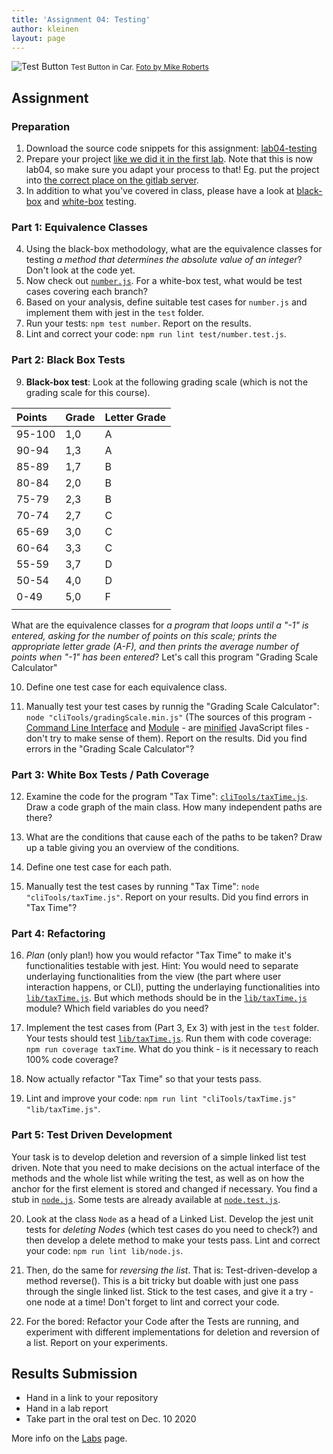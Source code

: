 ```yaml
---
title: 'Assignment 04: Testing'
author: kleinen
layout: page
---
```

![Test Button](../images/test-button.jpg)
<small class = "float-right">Test Button in Car. [Foto by Mike Roberts](https://www.flickr.com/photos/cosmic_spanner/3766667411)</small>

## Assignment

### Preparation
1. Download the source code snippets for this assignment: [lab04-testing](https://gl-imi.f4.htw-berlin.de/info3-code-stubs-and-samples/lab04-testing)
2. Prepare your project [like we did it in the first lab](lab-01-startup.md#part-1-set-up-the-git-repository-and-project). Note that this is now lab04, so  make sure you adapt your process to that! Eg. put the project into [the correct place on the gitlab server](https://gl-imi.f4.htw-berlin.de/info3-wise2020/lab04).
3. In addition to what you've covered in class, please have a look at [black-box][1] and [white-box][2] testing.

### Part 1: Equivalence Classes
4. Using the black-box methodology, what are the equivalence classes for testing *a method that determines the absolute value of an integer*? Don't look at the code yet.
5. Now check out [`number.js`](https://gl-imi.f4.htw-berlin.de/info3-code-stubs-and-samples/lab04-testing/blob/master/lib/number.js). For a white-box test, what would be test cases covering each branch?
6. Based on your analysis, define suitable test cases for `number.js` and implement them with jest in the `test` folder.
7. Run your tests: `npm test number`. Report on the results.
8. Lint and correct your code: `npm run lint test/number.test.js`.

### Part 2: Black Box Tests
9. **Black-box test**: Look at the following grading scale (which is not the grading scale for this course).

| Points | Grade | Letter Grade |
|:-------|:------|:-------------|
| 95-100 | 1,0   | A            |
| 90-94  | 1,3   | A            |
| 85-89  | 1,7   | B            |
| 80-84  | 2,0   | B            |
| 75-79  | 2,3   | B            |
| 70-74  | 2,7   | C            |
| 65-69  | 3,0   | C            |
| 60-64  | 3,3   | C            |
| 55-59  | 3,7   | D            |
| 50-54  | 4,0   | D            |
| 0-49   | 5,0   | F            |
|        |       |              |

What are the equivalence classes for *a program that loops until a "-1"  is entered, asking for the number of points on this scale; prints the appropriate letter grade (A-F), and then prints the average number of points when "-1" has been entered*? Let's call this program "Grading Scale Calculator"

10. Define one test case for each equivalence class.

11. Manually test your test cases by runnig the "Grading Scale Calculator": `node "cliTools/gradingScale.min.js"` (The sources of this program - [Command Line Interface](https://gl-imi.f4.htw-berlin.de/info3-code-stubs-and-samples/lab04-testing/blob/master/cliTools/gradingScale.min.js) and [Module](https://gl-imi.f4.htw-berlin.de/info3-code-stubs-and-samples/lab04-testing/blob/master/lib/gradingScale.min.js) - are [minified](https://www.npmjs.com/package/terser) JavaScript files - don't try to make sense of them). Report on the results. Did you find errors in the "Grading Scale Calculator"?

### Part 3: White Box Tests / Path Coverage
12. Examine the code for the program "Tax Time": [`cliTools/taxTime.js`](https://gl-imi.f4.htw-berlin.de/info3-code-stubs-and-samples/lab04-testing/blob/master/cliTools/taxTime.js). Draw a code graph of the main class. How many independent paths are there?

13. What are the conditions that cause each of the paths to be taken? Draw up a table giving you an overview of the conditions.

14. Define one test case for each path.

15. Manually test the test cases by running "Tax Time": `node "cliTools/taxTime.js"`. Report on your results. Did you find errors in "Tax Time"?

### Part 4: Refactoring
16. *Plan* (only plan!) how you would refactor "Tax Time" to make it's functionalities testable with jest. Hint: You would need to separate underlaying functionalities from the view (the part where user interaction happens, or CLI), putting the underlaying functionalities into [`lib/taxTime.js`](https://gl-imi.f4.htw-berlin.de/info3-code-stubs-and-samples/lab04-testing/blob/master/lib/taxTime.js). But which methods should be in the [`lib/taxTime.js`](https://gl-imi.f4.htw-berlin.de/info3-code-stubs-and-samples/lab04-testing/blob/master/lib/taxTime.js) module? Which field variables do you need?

17. Implement the test cases from (Part 3, Ex 3) with jest in the `test` folder. Your tests should test [`lib/taxTime.js`](https://gl-imi.f4.htw-berlin.de/info3-code-stubs-and-samples/lab04-testing/blob/master/lib/taxTime.js). Run them with code coverage: `npm run coverage taxTime`. What do you think - is it necessary to reach 100% code coverage?

18. Now actually refactor "Tax Time" so that your tests pass.

19. Lint and improve your code: `npm run lint "cliTools/taxTime.js" "lib/taxTime.js"`.

### Part 5: Test Driven Development
Your task is to develop deletion and reversion of a simple linked list test driven. Note that you need to make decisions on the actual interface of the methods and the whole list while writing the test, as well as on how the anchor for the first element is stored and changed if necessary. You find a stub in [`node.js`](https://gl-imi.f4.htw-berlin.de/info3-code-stubs-and-samples/lab04-testing/blob/master/lib/node.js). Some tests are already available at [`node.test.js`](https://gl-imi.f4.htw-berlin.de/info3-code-stubs-and-samples/lab04-testing/blob/master/test/node.test.js).

20. Look at the class `Node` as a head of a Linked List. Develop the jest unit tests for *deleting Nodes* (which test cases do you need to check?) and then develop a delete method to make your tests pass. Lint and correct your code: `npm run lint lib/node.js`.

21. Then, do the same for *reversing the list*. That is: Test-driven-develop a method reverse(). This is a bit tricky but doable with just one pass through the single linked list. Stick to the test cases, and give it a try - one node at a time! Don't forget to lint and correct your code.

22. For the bored: Refactor your Code after the Tests are running, and experiment with different implementations for deletion and reversion of a list. Report on your experiments.

## Results Submission
* Hand in a link to your repository
* Hand in a lab report
* Take part in the oral test on Dec. 10 2020

More info on the [Labs](../index) page.

[1]: https://en.wikipedia.org/wiki/Black_box_testing
[2]: https://en.wikipedia.org/wiki/White_box_testing
